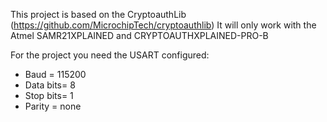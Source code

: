 This project is based on the CryptoauthLib (https://github.com/MicrochipTech/cryptoauthlib)
It will only work with the Atmel SAMR21XPLAINED and CRYPTOAUTHXPLAINED-PRO-B

For the project you need the USART configured:
  - Baud = 115200
  - Data bits= 8
  - Stop bits= 1
  - Parity = none

